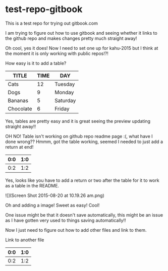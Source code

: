 # test-repo-gitbook
This is a test repo for trying out gitbook.com

I am trying to figure out how to use gitbook and seeing whether it links to the github repo and makes changes pretty much straight away!

Oh cool, yes it does! Now I need to set one up for kahu-2015 but I think at the moment it is only working with public repos!?!

How easy is it to add a table?

| TITLE | TIME | DAY |
| ------ | ------ | ------ |
| Cats  | 12 | Tuesday |
| Dogs  | 9 | Monday |
| Bananas  | 5 | Saturday |
| Chocolate  | 6 | Friday |


Yes, tables are pretty easy and it is great seeing the preview updating straight away!!

OH NO! Table isn't working on github repo readme page :(, what have I done wrong??
Hmmm, got the table working, seemed I needed to just add a return at end!

| 0:0 | 1:0 |
| --- | --- |
| 0:2 | 1:2 |

Yes, looks like you have to add a return or two after the table for it to work as a table in the README.

![](Screen Shot 2015-08-20 at 10.19.26 am.png)

Oh and adding a image! Sweet as easy! Cool!

One issue might be that it doesn't save automatically, this might be an issue as I have gotten very used to things saving automatically!!

Now I just need to figure out how to add other files and link to them.

Link to another file


| 0:0 | 1:0 |
| -- | -- |
| 0:2 | 1:2 |











